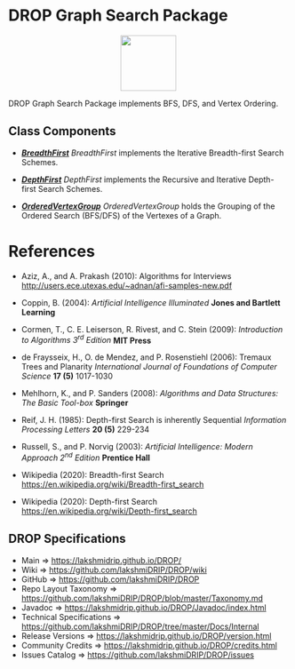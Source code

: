 # DROP Graph Search Package

<p align="center"><img src="https://github.com/lakshmiDRIP/DROP/blob/master/DRIP_Logo.gif?raw=true" width="100"></p>

DROP Graph Search Package implements BFS, DFS, and Vertex Ordering.


## Class Components

 * [***BreadthFirst***](https://github.com/lakshmiDRIP/DROP/tree/master/src/main/java/org/drip/graph/search/BreadthFirst.java)
 <i>BreadthFirst</i> implements the Iterative Breadth-first Search Schemes.

 * [***DepthFirst***](https://github.com/lakshmiDRIP/DROP/tree/master/src/main/java/org/drip/graph/search/DepthFirst.java)
 <i>DepthFirst</i> implements the Recursive and Iterative Depth-first Search Schemes.

 * [***OrderedVertexGroup***](https://github.com/lakshmiDRIP/DROP/tree/master/src/main/java/org/drip/graph/search/OrderedVertexGroup.java)
 <i>OrderedVertexGroup</i> holds the Grouping of the Ordered Search (BFS/DFS) of the Vertexes of a Graph.


# References

 * Aziz, A., and A. Prakash (2010): Algorithms for Interviews http://users.ece.utexas.edu/~adnan/afi-samples-new.pdf

 * Coppin, B. (2004): <i>Artificial Intelligence Illuminated</i> <b>Jones and Bartlett Learning</b>

 * Cormen, T., C. E. Leiserson, R. Rivest, and C. Stein (2009): <i>Introduction to Algorithms 3<sup>rd</sup> Edition</i> <b>MIT Press</b>

 * de Fraysseix, H., O. de Mendez, and P. Rosenstiehl (2006): Tremaux Trees and Planarity <i>International Journal of Foundations of Computer Science</i> <b>17 (5)</b> 1017-1030

 * Mehlhorn, K., and P. Sanders (2008): <i>Algorithms and Data Structures: The Basic Tool-box</i> <b>Springer</b>

 * Reif, J. H. (1985): Depth-first Search is inherently Sequential <i>Information Processing Letters</i> <b>20 (5)</b> 229-234

 * Russell, S., and P. Norvig (2003): <i>Artificial Intelligence: Modern Approach 2<sup>nd</sup> Edition</i> <b>Prentice Hall</b>

 * Wikipedia (2020): Breadth-first Search https://en.wikipedia.org/wiki/Breadth-first_search

 * Wikipedia (2020): Depth-first Search https://en.wikipedia.org/wiki/Depth-first_search


## DROP Specifications

 * Main                     => https://lakshmidrip.github.io/DROP/
 * Wiki                     => https://github.com/lakshmiDRIP/DROP/wiki
 * GitHub                   => https://github.com/lakshmiDRIP/DROP
 * Repo Layout Taxonomy     => https://github.com/lakshmiDRIP/DROP/blob/master/Taxonomy.md
 * Javadoc                  => https://lakshmidrip.github.io/DROP/Javadoc/index.html
 * Technical Specifications => https://github.com/lakshmiDRIP/DROP/tree/master/Docs/Internal
 * Release Versions         => https://lakshmidrip.github.io/DROP/version.html
 * Community Credits        => https://lakshmidrip.github.io/DROP/credits.html
 * Issues Catalog           => https://github.com/lakshmiDRIP/DROP/issues
